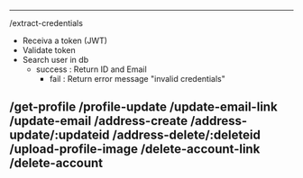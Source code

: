 ----------------------------------------
/extract-credentials
* Receiva a token (JWT)
* Validate token
* Search user in db
    - success : Return ID and Email
        - fail    : Return error message "invalid credentials"

/get-profile
/profile-update
/update-email-link
/update-email
/address-create
/address-update/:updateid
/address-delete/:deleteid
/upload-profile-image
/delete-account-link
/delete-account
----------------------------------------